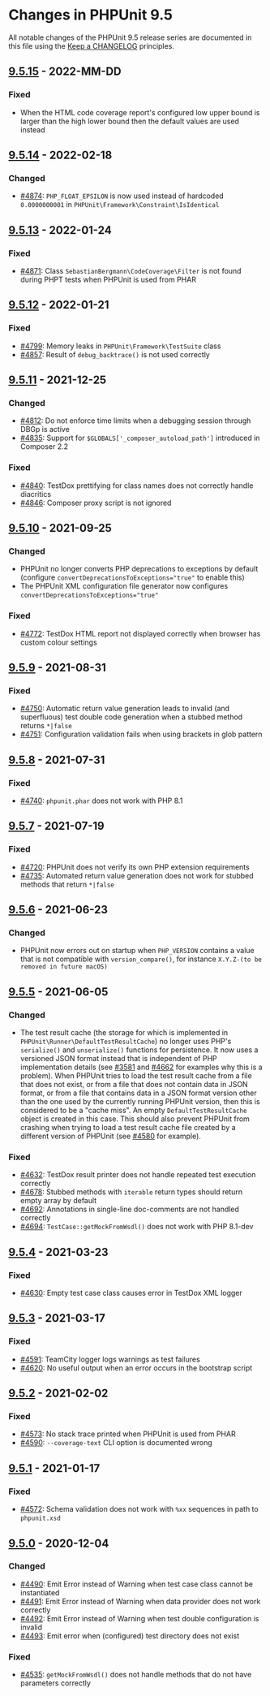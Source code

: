 # Changes in PHPUnit 9.5

All notable changes of the PHPUnit 9.5 release series are documented in this file using the [Keep a CHANGELOG](https://keepachangelog.com/) principles.

## [9.5.15] - 2022-MM-DD

### Fixed

* When the HTML code coverage report's configured low upper bound is larger than the high lower bound then the default values are used instead

## [9.5.14] - 2022-02-18

### Changed

* [#4874](https://github.com/sebastianbergmann/phpunit/pull/4874): `PHP_FLOAT_EPSILON` is now used instead of hardcoded `0.0000000001` in `PHPUnit\Framework\Constraint\IsIdentical`

## [9.5.13] - 2022-01-24

### Fixed

* [#4871](https://github.com/sebastianbergmann/phpunit/issues/4871): Class `SebastianBergmann\CodeCoverage\Filter` is not found during PHPT tests when PHPUnit is used from PHAR

## [9.5.12] - 2022-01-21

### Fixed

* [#4799](https://github.com/sebastianbergmann/phpunit/pull/4799): Memory leaks in `PHPUnit\Framework\TestSuite` class
* [#4857](https://github.com/sebastianbergmann/phpunit/pull/4857): Result of `debug_backtrace()` is not used correctly

## [9.5.11] - 2021-12-25

### Changed

* [#4812](https://github.com/sebastianbergmann/phpunit/issues/4812): Do not enforce time limits when a debugging session through DBGp is active
* [#4835](https://github.com/sebastianbergmann/phpunit/issues/4835): Support for `$GLOBALS['_composer_autoload_path']` introduced in Composer 2.2

### Fixed

* [#4840](https://github.com/sebastianbergmann/phpunit/pull/4840): TestDox prettifying for class names does not correctly handle diacritics
* [#4846](https://github.com/sebastianbergmann/phpunit/pull/4846): Composer proxy script is not ignored

## [9.5.10] - 2021-09-25

### Changed

* PHPUnit no longer converts PHP deprecations to exceptions by default (configure `convertDeprecationsToExceptions="true"` to enable this)
* The PHPUnit XML configuration file generator now configures `convertDeprecationsToExceptions="true"`

### Fixed

* [#4772](https://github.com/sebastianbergmann/phpunit/pull/4772): TestDox HTML report not displayed correctly when browser has custom colour settings

## [9.5.9] - 2021-08-31

### Fixed

* [#4750](https://github.com/sebastianbergmann/phpunit/issues/4750): Automatic return value generation leads to invalid (and superfluous) test double code generation when a stubbed method returns `*|false`
* [#4751](https://github.com/sebastianbergmann/phpunit/issues/4751): Configuration validation fails when using brackets in glob pattern

## [9.5.8] - 2021-07-31

### Fixed

* [#4740](https://github.com/sebastianbergmann/phpunit/issues/4740): `phpunit.phar` does not work with PHP 8.1

## [9.5.7] - 2021-07-19

### Fixed

* [#4720](https://github.com/sebastianbergmann/phpunit/issues/4720): PHPUnit does not verify its own PHP extension requirements
* [#4735](https://github.com/sebastianbergmann/phpunit/issues/4735): Automated return value generation does not work for stubbed methods that return `*|false`

## [9.5.6] - 2021-06-23

### Changed

* PHPUnit now errors out on startup when `PHP_VERSION` contains a value that is not compatible with `version_compare()`, for instance `X.Y.Z-(to be removed in future macOS)`

## [9.5.5] - 2021-06-05

### Changed

* The test result cache (the storage for which is implemented in `PHPUnit\Runner\DefaultTestResultCache`) no longer uses PHP's `serialize()` and `unserialize()` functions for persistence. It now uses a versioned JSON format instead that is independent of PHP implementation details (see [#3581](https://github.com/sebastianbergmann/phpunit/issues/3581) and [#4662](https://github.com/sebastianbergmann/phpunit/pull/4662) for examples why this is a problem). When PHPUnit tries to load the test result cache from a file that does not exist, or from a file that does not contain data in JSON format, or from a file that contains data in a JSON format version other than the one used by the currently running PHPUnit version, then this is considered to be a "cache miss". An empty `DefaultTestResultCache` object is created in this case. This should also prevent PHPUnit from crashing when trying to load a test result cache file created by a different version of PHPUnit (see [#4580](https://github.com/sebastianbergmann/phpunit/issues/4580) for example).

### Fixed

* [#4632](https://github.com/sebastianbergmann/phpunit/issues/4632): TestDox result printer does not handle repeated test execution correctly
* [#4678](https://github.com/sebastianbergmann/phpunit/pull/4678): Stubbed methods with `iterable` return types should return empty array by default
* [#4692](https://github.com/sebastianbergmann/phpunit/issues/4692): Annotations in single-line doc-comments are not handled correctly
* [#4694](https://github.com/sebastianbergmann/phpunit/issues/4694): `TestCase::getMockFromWsdl()` does not work with PHP 8.1-dev

## [9.5.4] - 2021-03-23

### Fixed

* [#4630](https://github.com/sebastianbergmann/phpunit/issues/4630): Empty test case class causes error in TestDox XML logger

## [9.5.3] - 2021-03-17

### Fixed

* [#4591](https://github.com/sebastianbergmann/phpunit/issues/4591): TeamCity logger logs warnings as test failures
* [#4620](https://github.com/sebastianbergmann/phpunit/issues/4620): No useful output when an error occurs in the bootstrap script

## [9.5.2] - 2021-02-02

### Fixed

* [#4573](https://github.com/sebastianbergmann/phpunit/issues/4573): No stack trace printed when PHPUnit is used from PHAR
* [#4590](https://github.com/sebastianbergmann/phpunit/issues/4590): `--coverage-text` CLI option is documented wrong

## [9.5.1] - 2021-01-17

### Fixed

* [#4572](https://github.com/sebastianbergmann/phpunit/issues/4572): Schema validation does not work with `%xx` sequences in path to `phpunit.xsd`

## [9.5.0] - 2020-12-04

### Changed

* [#4490](https://github.com/sebastianbergmann/phpunit/issues/4490): Emit Error instead of Warning when test case class cannot be instantiated
* [#4491](https://github.com/sebastianbergmann/phpunit/issues/4491): Emit Error instead of Warning when data provider does not work correctly
* [#4492](https://github.com/sebastianbergmann/phpunit/issues/4492): Emit Error instead of Warning when test double configuration is invalid
* [#4493](https://github.com/sebastianbergmann/phpunit/issues/4493): Emit error when (configured) test directory does not exist

### Fixed

* [#4535](https://github.com/sebastianbergmann/phpunit/issues/4535): `getMockFromWsdl()` does not handle methods that do not have parameters correctly

[9.5.15]: https://github.com/sebastianbergmann/phpunit/compare/9.5.14...9.5
[9.5.14]: https://github.com/sebastianbergmann/phpunit/compare/9.5.13...9.5.14
[9.5.13]: https://github.com/sebastianbergmann/phpunit/compare/9.5.12...9.5.13
[9.5.12]: https://github.com/sebastianbergmann/phpunit/compare/9.5.11...9.5.12
[9.5.11]: https://github.com/sebastianbergmann/phpunit/compare/9.5.10...9.5.11
[9.5.10]: https://github.com/sebastianbergmann/phpunit/compare/9.5.9...9.5.10
[9.5.9]: https://github.com/sebastianbergmann/phpunit/compare/9.5.8...9.5.9
[9.5.8]: https://github.com/sebastianbergmann/phpunit/compare/9.5.7...9.5.8
[9.5.7]: https://github.com/sebastianbergmann/phpunit/compare/9.5.6...9.5.7
[9.5.6]: https://github.com/sebastianbergmann/phpunit/compare/9.5.5...9.5.6
[9.5.5]: https://github.com/sebastianbergmann/phpunit/compare/9.5.4...9.5.5
[9.5.4]: https://github.com/sebastianbergmann/phpunit/compare/9.5.3...9.5.4
[9.5.3]: https://github.com/sebastianbergmann/phpunit/compare/9.5.2...9.5.3
[9.5.2]: https://github.com/sebastianbergmann/phpunit/compare/9.5.1...9.5.2
[9.5.1]: https://github.com/sebastianbergmann/phpunit/compare/9.5.0...9.5.1
[9.5.0]: https://github.com/sebastianbergmann/phpunit/compare/9.4.4...9.5.0

